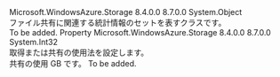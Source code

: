 <Type Name="ShareStats" FullName="Microsoft.WindowsAzure.Storage.File.Protocol.ShareStats">
  <TypeSignature Language="C#" Value="public sealed class ShareStats" />
  <TypeSignature Language="ILAsm" Value=".class public auto ansi sealed beforefieldinit ShareStats extends System.Object" />
  <TypeSignature Language="DocId" Value="T:Microsoft.WindowsAzure.Storage.File.Protocol.ShareStats" />
  <TypeSignature Language="VB.NET" Value="Public NotInheritable Class ShareStats" />
  <TypeSignature Language="F#" Value="type ShareStats = class" />
  <AssemblyInfo>
    <AssemblyName>Microsoft.WindowsAzure.Storage</AssemblyName>
    <AssemblyVersion>8.4.0.0</AssemblyVersion>
    <AssemblyVersion>8.7.0.0</AssemblyVersion>
  </AssemblyInfo>
  <Base>
    <BaseTypeName>System.Object</BaseTypeName>
  </Base>
  <Interfaces />
  <Docs>
    <summary>
            ファイル共有に関連する統計情報のセットを表すクラスです。
            </summary>
    <remarks>To be added.</remarks>
  </Docs>
  <Members>
    <Member MemberName="Usage">
      <MemberSignature Language="C#" Value="public int Usage { get; }" />
      <MemberSignature Language="ILAsm" Value=".property instance int32 Usage" />
      <MemberSignature Language="DocId" Value="P:Microsoft.WindowsAzure.Storage.File.Protocol.ShareStats.Usage" />
      <MemberSignature Language="VB.NET" Value="Public ReadOnly Property Usage As Integer" />
      <MemberSignature Language="F#" Value="member this.Usage : int" Usage="Microsoft.WindowsAzure.Storage.File.Protocol.ShareStats.Usage" />
      <MemberType>Property</MemberType>
      <AssemblyInfo>
        <AssemblyName>Microsoft.WindowsAzure.Storage</AssemblyName>
        <AssemblyVersion>8.4.0.0</AssemblyVersion>
        <AssemblyVersion>8.7.0.0</AssemblyVersion>
      </AssemblyInfo>
      <ReturnValue>
        <ReturnType>System.Int32</ReturnType>
      </ReturnValue>
      <Docs>
        <summary>
            取得または共有の使用法を設定します。
            </summary>
        <value>共有の使用 GB です。</value>
        <remarks>To be added.</remarks>
      </Docs>
    </Member>
  </Members>
</Type>